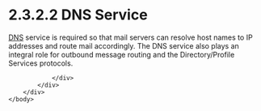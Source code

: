 <html dir="LTR" xmlns:mshelp="http://msdn.microsoft.com/mshelp" xmlns:ddue="http://ddue.schemas.microsoft.com/authoring/2003/5" xmlns:xlink="http://www.w3.org/1999/xlink" xmlns:tool="http://www.microsoft.com/tooltip">
    <head>
        <meta http-equiv="Content-Type" content="text/html; CHARSET=utf-8"></meta>
        <meta name="save" content="history"></meta>
        <title>2.3.2.2 DNS Service</title>
        <xml>
            <mshelp:toctitle title="2.3.2.2 DNS Service"></mshelp:toctitle>
            <mshelp:rltitle title="[MS-OXPROTO]: DNS Service"></mshelp:rltitle>
            <mshelp:keyword index="A" term="6290acac-c426-4ab7-aaa3-901cb8247e37"></mshelp:keyword>
            <mshelp:attr name="DCSext.ContentType" value="open specification"></mshelp:attr>
            <mshelp:attr name="AssetID" value="6290acac-c426-4ab7-aaa3-901cb8247e37"></mshelp:attr>
            <mshelp:attr name="TopicType" value="kbRef"></mshelp:attr>
            <mshelp:attr name="DCSext.Title" value="[MS-OXPROTO]: DNS Service" />
        </xml>
    </head>
    <body>
        <div id="header">
            <h1 class="heading">2.3.2.2 DNS Service</h1>
        </div>
        <div id="mainSection">
            <div id="mainBody">
                <div id="allHistory" class="saveHistory"></div>
                <div id="sectionSection0" class="section" name="collapseableSection">
                    

<p><a href="f888c37a-d994-4b91-96a5-e88cfbd66bd6.htm#gt_604dcfcd-72f5-46e5-85c1-f3ce69956700">DNS</a>
service is required so that mail servers can resolve host names to IP addresses
and route mail accordingly. The DNS service also plays an integral role for
outbound message routing and the Directory/Profile Services protocols.</p>


                </div>
            </div>
        </div>
    </body>
</html>